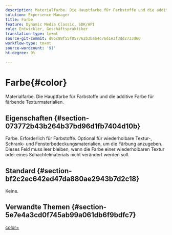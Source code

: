 ```yaml
---
description: Materialfarbe. Die Hauptfarbe für Farbstoffe und die additive Farbe für färbende Texturmaterialien.
solution: Experience Manager
title: Farbe
feature: Dynamic Media Classic, SDK/API
role: Entwickler, Geschäftspraktiker
translation-type: tm+mt
source-git-commit: d0bc88f55f857762b3bab4c76d1e3f3dd2733d60
workflow-type: tm+mt
source-wordcount: '91'
ht-degree: 9%

---
```



# Farbe{#color}

Materialfarbe. Die Hauptfarbe für Farbstoffe und die additive Farbe für färbende Texturmaterialien.

## Eigenschaften {#section-073772b43b264b37bd96d1fb7404d10b}

Farbe. Erforderlich für Farbstoffe. Optional für wiederholbare Textur-, Schrank- und Fensterbedeckungsmaterialien, um die Färbung anzugeben. Dieses Feld muss leer bleiben, wenn die Farbe einer wiederholbaren Textur oder eines Schachtelmaterials nicht verändert werden soll.

## Standard {#section-bf2c2ec642ed47da880ae2943b7d2c18}

Keine.

## Verwandte Themen {#section-5e7e4a3cd0f745ab99a061db6f9bdfc7}

[color=](../../../../../ir-api/http-protocol/image-rendering-api-ref/c-ir-http-protocol-ref/c-ir-http-protocol-command-reference/r-ir-http-color.md#reference-ea3cba9edfe94dbab86d8f123a9ed0aa)
